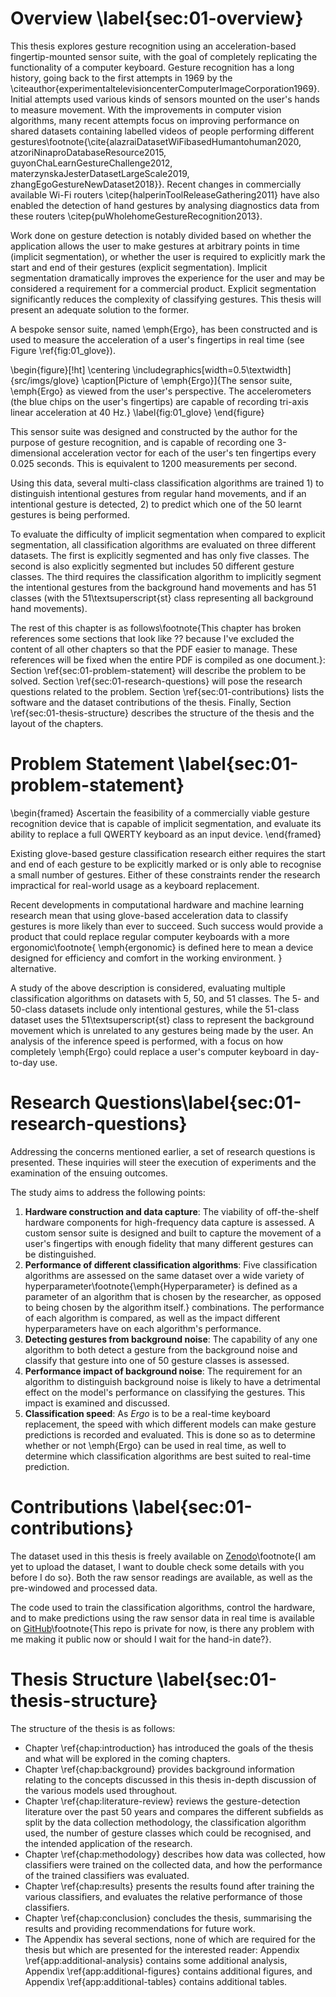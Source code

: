 <!---
Note: What you bring to the table is _fidelity_. There has been oodles of work
trying to classify big obvious gestures, but nothing that comes close to
replacing the keyboard. Nobody wants to wave their hands around just to type
the letter "a", but Ergo lets you do a simple motion and it's done.

Contributions:

- Gestures are far more subtle than found before
- Gestures can be completed far faster than before
- Application is explicitly for full computer interaction
- Many more gestures than before
- Glove is very unintrusive due to the fingernail design
- Segmentation is done automatically, which is often not considered
--->

# Overview \label{sec:01-overview}

This thesis explores gesture recognition using an acceleration-based
fingertip-mounted sensor suite, with the goal of completely replicating the
functionality of a computer keyboard. Gesture recognition has a long history,
going back to the first attempts in 1969 by the
\citeauthor{experimentaltelevisioncenterComputerImageCorporation1969}. Initial
attempts used various kinds of sensors mounted on the user's hands to measure
movement. With the improvements in computer vision algorithms, many recent
attempts focus on improving performance on shared datasets containing labelled
videos of people performing different
gestures\footnote{\cite{alazraiDatasetWiFibasedHumantohuman2020,
atzoriNinaproDatabaseResource2015, guyonChaLearnGestureChallenge2012,
materzynskaJesterDatasetLargeScale2019, zhangEgoGestureNewDataset2018}}. Recent
changes in commercially available Wi-Fi routers
\citep{halperinToolReleaseGathering2011} have also enabled the detection of
hand gestures by analysing diagnostics data from these routers
\citep{puWholehomeGestureRecognition2013}.

Work done on gesture detection is notably divided based on whether the
application allows the user to make gestures at arbitrary points in time
(implicit segmentation), or whether the user is required to explicitly mark the
start and end of their gestures (explicit segmentation). Implicit segmentation
dramatically improves the experience for the user and may be considered a
requirement for a commercial product. Explicit segmentation significantly
reduces the complexity of classifying gestures. This thesis will present an
adequate solution to the former.

A bespoke sensor suite, named \emph{Ergo}, has been constructed and is used to
measure the acceleration of a user's fingertips in real time (see Figure
\ref{fig:01_glove}).

<!-- prettier-ignore-start -->
\begin{figure}[!ht]
    \centering
    \includegraphics[width=0.5\textwidth]{src/imgs/glove}
    \caption[Picture of \emph{Ergo}]{The sensor suite, \emph{Ergo} as viewed
    from the user's perspective. The accelerometers (the blue chips on the
    user's fingertips) are capable of recording tri-axis linear acceleration at
    40 Hz.}
    \label{fig:01_glove}
\end{figure}
<!-- prettier-ignore-end -->

This sensor suite was designed and constructed by the author for the purpose of
gesture recognition, and is capable of recording one 3-dimensional acceleration
vector for each of the user's ten fingertips every 0.025 seconds. This is
equivalent to 1200 measurements per second.

Using this data, several multi-class classification algorithms are trained 1)
to distinguish intentional gestures from regular hand movements, and if an
intentional gesture is detected, 2) to predict which one of the 50 learnt
gestures is being performed.

To evaluate the difficulty of implicit segmentation when compared to explicit
segmentation, all classification algorithms are evaluated on three different
datasets. The first is explicitly segmented and has only five classes. The
second is also explicitly segmented but includes 50 different gesture classes.
The third requires the classification algorithm to implicitly segment the
intentional gestures from the background hand movements and has 51 classes
(with the 51\textsuperscript{st} class representing all background hand
movements).

The rest of this chapter is as follows\footnote{This chapter has broken
references some sections that look like ?? because I've excluded the content of
all other chapters so that the PDF easier to manage. These references will be
fixed when the entire PDF is compiled as one document.}: Section
\ref{sec:01-problem-statement} will describe the problem to be solved. Section
\ref{sec:01-research-questions} will pose the research questions related to the
problem. Section \ref{sec:01-contributions} lists the software and the dataset
contributions of the thesis. Finally, Section \ref{sec:01-thesis-structure}
describes the structure of the thesis and the layout of the chapters.

# Problem Statement \label{sec:01-problem-statement}

<!-- prettier-ignore-start -->
\begin{framed}
    Ascertain the feasibility of a commercially viable gesture recognition
    device that is capable of implicit segmentation, and evaluate its ability
    to replace a full QWERTY keyboard as an input device.
\end{framed}
<!-- prettier-ignore-end -->

Existing glove-based gesture classification research either requires the start
and end of each gesture to be explicitly marked or is only able to recognise a
small number of gestures. Either of these constraints render the research
impractical for real-world usage as a keyboard replacement.

Recent developments in computational hardware and machine learning research
mean that using glove-based acceleration data to classify gestures is more
likely than ever to succeed. Such success would provide a product that could
replace regular computer keyboards with a more ergonomic\footnote{
\emph{ergonomic} is defined here to mean a device designed for efficiency
and comfort in the working environment.
} alternative.

A study of the above description is considered, evaluating multiple
classification algorithms on datasets with 5, 50, and 51 classes. The 5- and
50-class datasets include only intentional gestures, while the 51-class dataset
uses the 51\textsuperscript{st} class to represent the background movement
which is unrelated to any gestures being made by the user. An analysis of the
inference speed is performed, with a focus on how completely \emph{Ergo} could
replace a user's computer keyboard in day-to-day use.

# Research Questions\label{sec:01-research-questions}

Addressing the concerns mentioned earlier, a set of research questions is
presented. These inquiries will steer the execution of experiments and the
examination of the ensuing outcomes.

The study aims to address the following points:

1. **Hardware construction and data capture**: The viability of off-the-shelf
   hardware components for high-frequency data capture is assessed. A custom
   sensor suite is designed and built to capture the movement of a user's
   fingertips with enough fidelity that many different gestures can be
   distinguished.
1. **Performance of different classification algorithms**: Five classification
   algorithms are assessed on the same dataset over a wide variety of
   hyperparameter\footnote{\emph{Hyperparameter} is defined as a parameter of
   an algorithm that is chosen by the researcher, as opposed to being chosen by
   the algorithm itself.} combinations. The performance of each algorithm is
   compared, as well as the impact different hyperparameters have on each
   algorithm's performance.
1. **Detecting gestures from background noise**: The capability of any one
   algorithm to both detect a gesture from the background noise and classify
   that gesture into one of 50 gesture classes is assessed.
1. **Performance impact of background noise**: The requirement for an algorithm
   to distinguish background noise is likely to have a detrimental effect on
   the model's performance on classifying the gestures. This impact is examined
   and discussed.
1. **Classification speed**: As _Ergo_ is to be a real-time keyboard
   replacement, the speed with which different models can make gesture
   predictions is recorded and evaluated. This is done so as to determine
   whether or not \emph{Ergo} can be used in real time, as well to determine
   which classification algorithms are best suited to real-time prediction.

# Contributions \label{sec:01-contributions}

The dataset used in this thesis is freely available on
[Zenodo](https://zenodo.org/)\footnote{I am yet to upload the dataset, I want
to double check some details with you before I do so}. Both the raw sensor
readings are available, as well as the pre-windowed and processed data.

The code used to train the classification algorithms, control the hardware, and
to make predictions using the raw sensor data in real time is available on
[GitHub](https://github.com/beyarkay/masters-code/)\footnote{This repo is
private for now, is there any problem with me making it public now or should I
wait for the hand-in date?}.

# Thesis Structure \label{sec:01-thesis-structure}

The structure of the thesis is as follows:

- Chapter \ref{chap:introduction} has introduced the goals of the thesis and
  what will be explored in the coming chapters.
- Chapter \ref{chap:background} provides background information relating to the
  concepts discussed in this thesis in-depth discussion of the various models
  used throughout.
- Chapter \ref{chap:literature-review} reviews the gesture-detection literature
  over the past 50 years and compares the different subfields as split by the
  data collection methodology, the classification algorithm used, the number of
  gesture classes which could be recognised, and the intended application of
  the research.
- Chapter \ref{chap:methodology} describes how data was collected, how
  classifiers were trained on the collected data, and how the performance of
  the trained classifiers was evaluated.
- Chapter \ref{chap:results} presents the results found after training the
  various classifiers, and evaluates the relative performance of those
  classifiers.
- Chapter \ref{chap:conclusion} concludes the thesis, summarising the results
  and providing recommendations for future work.
- The Appendix has several sections, none of which are required for the thesis
  but which are presented for the interested reader: Appendix
  \ref{app:additional-analysis} contains some additional analysis, Appendix
  \ref{app:additional-figures} contains additional figures, and Appendix
  \ref{app:additional-tables} contains additional tables.
